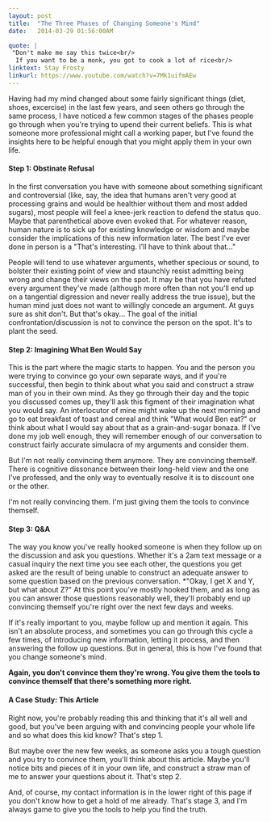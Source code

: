 ```yaml
---
layout: post
title:  "The Three Phases of Changing Someone's Mind"
date:   2014-03-29 01:56:00AM

quote: | 
 "Don't make me say this twice<br/>
  If you want to be a monk, you got to cook a lot of rice<br/>
linktext: Stay Frosty
linkurl: https://www.youtube.com/watch?v=7Mk1uifmAEw
---
```


Having had my mind changed about some fairly significant things (diet, shoes, excercise) in the last few years, and seen others go through the same process, I have noticed a few common stages of the phases people go through when you're trying to upend their current beliefs. This is what someone more professional might call a working paper, but I've found the insights here to be helpful enough that you might apply them in your own life.

<h4>Step 1: Obstinate Refusal</h4>
In the first conversation you have with someone about something significant and controversial (like, say, the idea that humans aren't very good at processing grains and would be healthier without them and most added sugars), most people will feel a knee-jerk reaction to defend the status quo. Maybe that parenthetical above even evoked that. For whatever reason, human nature is to sick up for existing knowledge or wisdom and maybe consider the implications of this new information later. The best I've ever done in person is a "That's interesting. I'll have to think about that..."

People will tend to use whatever arguments, whether specious or sound, to bolster their existing point of view and staunchly resist admitting being wrong and change their views on the spot. It may be that you have refuted every argument they've made (although more often than not you'll end up on a tangential digression and never really address the true issue), but the human mind just does not want to willingly concede an argument. At guys sure as shit don't. But that's okay... The goal of the initial confrontation/discussion is not to convince the person on the spot. It's to plant the seed.

<h4>Step 2: Imagining What Ben Would Say</h4>

This is the part where the magic starts to happen. You and the person you were trying to convince go your own separate ways, and if you're successful, then begin to think about what you said and construct a straw man of you in their own mind. As they go through their day and the topic you discussed comes up, they'll ask this figment of their imagination what you would say. An interlocutor of mine might wake up the next morning and go to eat breakfast of toast and cereal and think "What would Ben eat?" or think about what I would say about that as a grain-and-sugar bonaza. If I've done my job well enough, they will remember enough of our conversation to construct fairly accurate simulacra of my arguments and consider them. 

But I'm not really convincing them anymore. They are convincing themself. There is cognitive dissonance between their long-held view and the one I've professed, and the only way to eventually resolve it is to discount one or the other.

I'm not really convincing them. I'm just giving them the tools to convince themself.

<h4>Step 3: Q&A</h4>

The way you know you've really hooked someone is when they follow up on the discussion and ask you questions. Whether it's a 2am text message or a casual inquiry the next time you see each other, the questions you get asked are the result of being unable to construct an adequate answer to some question based on the previous conversation. *"Okay, I get X and Y, but what about Z?" At this point you've mostly hooked them, and as long as you can answer those questions reasonably well, they'll probably end up convincing themself you're right over the next few days and weeks.

If it's really important to you, maybe follow up and mention it again. This isn't an absolute process, and sometimes you can go through this cycle a few times, of introducing new information, letting it process, and then answering the follow up questions. But in general, this is how I've found that you change someone's mind.

**Again, you don't convince them they're wrong. You give them the tools to convince themself that there's something more right.**

<h4>A Case Study: This Article</h4>

Right now, you're probably reading this and thinking that it's all well and good, but you've been arguing with and convincing people your whole life and so what does this kid know? That's step 1.

But maybe over the new few weeks, as someone asks you a tough question and you try to convince them, you'll think about this article. Maybe you'll notice bits and pieces of it in your own life, and construct a straw man of me to answer your questions about it. That's step 2.

And, of course, my contact information is in the lower right of this page if you don't know how to get a hold of me already. That's stage 3, and I'm always game to give you the tools to help you find the truth.